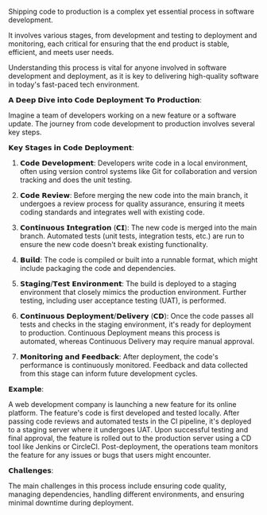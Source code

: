 Shipping code to production is a complex yet essential process in software development. 

It involves various stages, from development and testing to deployment and monitoring, each critical for ensuring that the end product is stable, efficient, and meets user needs. 

Understanding this process is vital for anyone involved in software development and deployment, as it is key to delivering high-quality software in today's fast-paced tech environment.

𝗔 𝗗𝗲𝗲𝗽 𝗗𝗶𝘃𝗲 𝗶𝗻𝘁𝗼 𝗖𝗼𝗱𝗲 𝗗𝗲𝗽𝗹𝗼𝘆𝗺𝗲𝗻𝘁 𝗧𝗼 𝗣𝗿𝗼𝗱𝘂𝗰𝘁𝗶𝗼𝗻:

Imagine a team of developers working on a new feature or a software update. The journey from code development to production involves several key steps.

𝗞𝗲𝘆 𝗦𝘁𝗮𝗴𝗲𝘀 𝗶𝗻 𝗖𝗼𝗱𝗲 𝗗𝗲𝗽𝗹𝗼𝘆𝗺𝗲𝗻𝘁:

1. 𝗖𝗼𝗱𝗲 𝗗𝗲𝘃𝗲𝗹𝗼𝗽𝗺𝗲𝗻𝘁: Developers write code in a local environment, often using version control systems like Git for collaboration and version tracking and does the unit testing.

2. 𝗖𝗼𝗱𝗲 𝗥𝗲𝘃𝗶𝗲𝘄: Before merging the new code into the main branch, it undergoes a review process for quality assurance, ensuring it meets coding standards and integrates well with existing code.

3. 𝗖𝗼𝗻𝘁𝗶𝗻𝘂𝗼𝘂𝘀 𝗜𝗻𝘁𝗲𝗴𝗿𝗮𝘁𝗶𝗼𝗻 (𝗖𝗜): The new code is merged into the main branch. Automated tests (unit tests, integration tests, etc.) are run to ensure the new code doesn't break existing functionality.

4. 𝗕𝘂𝗶𝗹𝗱: The code is compiled or built into a runnable format, which might include packaging the code and dependencies.

5. 𝗦𝘁𝗮𝗴𝗶𝗻𝗴/𝗧𝗲𝘀𝘁 𝗘𝗻𝘃𝗶𝗿𝗼𝗻𝗺𝗲𝗻𝘁: The build is deployed to a staging environment that closely mimics the production environment. Further testing, including user acceptance testing (UAT), is performed.

6. 𝗖𝗼𝗻𝘁𝗶𝗻𝘂𝗼𝘂𝘀 𝗗𝗲𝗽𝗹𝗼𝘆𝗺𝗲𝗻𝘁/𝗗𝗲𝗹𝗶𝘃𝗲𝗿𝘆 (𝗖𝗗): Once the code passes all tests and checks in the staging environment, it's ready for deployment to production. Continuous Deployment means this process is automated, whereas Continuous Delivery may require manual approval.

7. 𝗠𝗼𝗻𝗶𝘁𝗼𝗿𝗶𝗻𝗴 𝗮𝗻𝗱 𝗙𝗲𝗲𝗱𝗯𝗮𝗰𝗸: After deployment, the code's performance is continuously monitored. Feedback and data collected from this stage can inform future development cycles.

𝗘𝘅𝗮𝗺𝗽𝗹𝗲:

A web development company is launching a new feature for its online platform. The feature's code is first developed and tested locally. After passing code reviews and automated tests in the CI pipeline, it's deployed to a staging server where it undergoes UAT. Upon successful testing and final approval, the feature is rolled out to the production server using a CD tool like Jenkins or CircleCI. Post-deployment, the operations team monitors the feature for any issues or bugs that users might encounter.

𝗖𝗵𝗮𝗹𝗹𝗲𝗻𝗴𝗲𝘀:

The main challenges in this process include ensuring code quality, managing dependencies, handling different environments, and ensuring minimal downtime during deployment.
